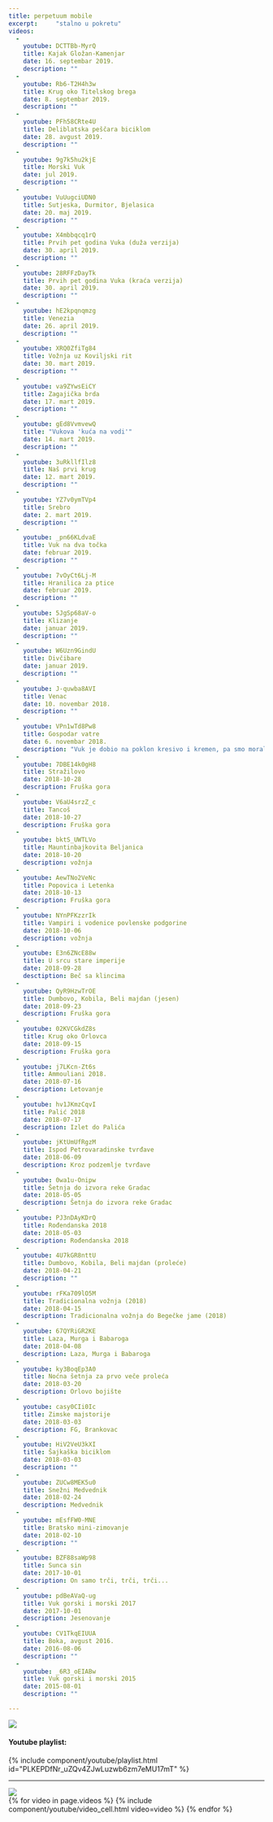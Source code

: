 ```yaml
---
title: perpetuum mobile
excerpt:     "stalno u pokretu"
videos:
  -
    youtube: DCTTBb-MyrQ
    title: Kajak Gložan-Kamenjar
    date: 16. septembar 2019.
    description: ""
  -
    youtube: Rb6-T2H4h3w
    title: Krug oko Titelskog brega
    date: 8. septembar 2019.
    description: ""
  -
    youtube: PFh58CRte4U
    title: Deliblatska peščara biciklom
    date: 28. avgust 2019.
    description: ""
  -
    youtube: 9g7k5hu2kjE
    title: Morski Vuk
    date: jul 2019.
    description: ""
  -
    youtube: VuUugciUDN0
    title: Sutjeska, Durmitor, Bjelasica
    date: 20. maj 2019.
    description: ""
  -
    youtube: X4mbbqcq1rQ
    title: Prvih pet godina Vuka (duža verzija)
    date: 30. april 2019.
    description: ""
  -
    youtube: 28RFFzDayTk
    title: Prvih pet godina Vuka (kraća verzija)
    date: 30. april 2019.
    description: ""
  -
    youtube: hE2kpqnqmzg
    title: Venezia
    date: 26. april 2019.
    description: ""
  -
    youtube: XRQ0ZfiTg84
    title: Vožnja uz Koviljski rit
    date: 30. mart 2019.
    description: ""
  -
    youtube: va9ZYwsEiCY
    title: Zagajička brda
    date: 17. mart 2019.
    description: ""
  -
    youtube: gEd8VvmvewQ
    title: "Vukova 'kuća na vodi'"
    date: 14. mart 2019.
    description: ""
  -
    youtube: 3uRkllfIlz8
    title: Naš prvi krug
    date: 12. mart 2019.
    description: ""
  -
    youtube: YZ7v0ymTVp4
    title: Srebro
    date: 2. mart 2019.
    description: ""
  -
    youtube: _pn66KLdvaE
    title: Vuk na dva točka
    date: februar 2019.
    description: ""
  -
    youtube: 7vOyCt6Lj-M
    title: Hranilica za ptice
    date: februar 2019.
    description: ""
  -
    youtube: 5JgSp68aV-o
    title: Klizanje
    date: januar 2019.
    description: ""
  -
    youtube: W6Uzn9GindU
    title: Divčibare
    date: januar 2019.
    description: ""
  -
    youtube: J-quwba8AVI
    title: Venac
    date: 10. novembar 2018.
    description: ""
  -
    youtube: VPn1wTd8Pw8
    title: Gospodar vatre
    date: 6. novembar 2018.
    description: "Vuk je dobio na poklon kresivo i kremen, pa smo morali da ga isprobamo prvom prilikom koju smo imali."
  -
    youtube: 7DBE14k0gH8
    title: Stražilovo
    date: 2018-10-28
    description: Fruška gora
  -
    youtube: V6aU4srzZ_c
    title: Tancoš
    date: 2018-10-27
    description: Fruška gora
  -
    youtube: bktS_UWTLVo
    title: Mauntinbajkovita Beljanica
    date: 2018-10-20
    description: vožnja
  -
    youtube: AewTNo2VeNc
    title: Popovica i Letenka
    date: 2018-10-13
    description: Fruška gora
  -
    youtube: NYnPFKzzrIk
    title: Vampiri i vodenice povlenske podgorine
    date: 2018-10-06
    description: vožnja
  -
    youtube: E3n6ZNcE88w
    title: U srcu stare imperije
    date: 2018-09-28
    desctiption: Beč sa klincima
  -
    youtube: QyR9HzwTrOE
    title: Dumbovo, Kobila, Beli majdan (jesen)
    date: 2018-09-23
    description: Fruška gora
  -
    youtube: 02KVCGkdZ8s
    title: Krug oko Orlovca
    date: 2018-09-15
    description: Fruška gora
  -
    youtube: j7LKcn-Zt6s
    title: Ammouliani 2018.
    date: 2018-07-16
    description: Letovanje
  -
    youtube: hv1JKmzCqvI
    title: Palić 2018
    date: 2018-07-17
    description: Izlet do Palića
  -
    youtube: jKtUmUfRgzM
    title: Ispod Petrovaradinske tvrđave
    date: 2018-06-09
    description: Kroz podzemlje tvrđave
  -
    youtube: 0wa1u-Onipw
    title: Šetnja do izvora reke Gradac
    date: 2018-05-05
    description: Šetnja do izvora reke Gradac
  -
    youtube: PJ3nDAyKDrQ
    title: Rođendanska 2018
    date: 2018-05-03
    description: Rođendanska 2018
  -
    youtube: 4U7kGR8nttU
    title: Dumbovo, Kobila, Beli majdan (proleće)
    date: 2018-04-21
    description: ""
  -
    youtube: rFKa709lO5M
    title: Tradicionalna vožnja (2018)
    date: 2018-04-15
    description: Tradicionalna vožnja do Begečke jame (2018)
  -
    youtube: 67QYRiGR2KE
    title: Laza, Murga i Babaroga
    date: 2018-04-08
    description: Laza, Murga i Babaroga
  -
    youtube: ky3BoqEp3A0
    title: Noćna šetnja za prvo veče proleća
    date: 2018-03-20
    description: Orlovo bojište
  -
    youtube: casy0CIi0Ic
    title: Zimske majstorije
    date: 2018-03-03
    description: FG, Brankovac
  -
    youtube: HiV2VeU3kXI
    title: Šajkaška biciklom
    date: 2018-03-03
    description: ""
  -
    youtube: ZUCw8MEK5u0
    title: Snežni Medvednik
    date: 2018-02-24
    description: Medvednik
  -
    youtube: mEsfFW0-MNE
    title: Bratsko mini-zimovanje
    date: 2018-02-10
    description: ""
  -
    youtube: BZF88saWp98
    title: Sunca sin
    date: 2017-10-01
    description: On samo trči, trči, trči...
  -
    youtube: pdBeAVaQ-ug
    title: Vuk gorski i morski 2017
    date: 2017-10-01
    description: Jesenovanje
  -
    youtube: CV1TkqEIUUA
    title: Boka, avgust 2016.
    date: 2016-08-06
    description: ""
  -
    youtube: _6R3_oEIABw
    title: Vuk gorski i morski 2015
    date: 2015-08-01
    description: ""

---
```


<img src="/assets/img/fancybox_loading@2x.gif" class="video-spinner">
<h4>Youtube playlist:</h4>
{% include component/youtube/playlist.html id="PLKEPDfNr_uZQv4ZJwLuzwb6zm7eMU17mT" %}

<hr>

<img src="/assets/img/fancybox_loading@2x.gif" class="video-spinner">
<div class="row videos-table">
    {% for video in page.videos %}
      {% include component/youtube/video_cell.html video=video %}
    {% endfor %}
</div>



